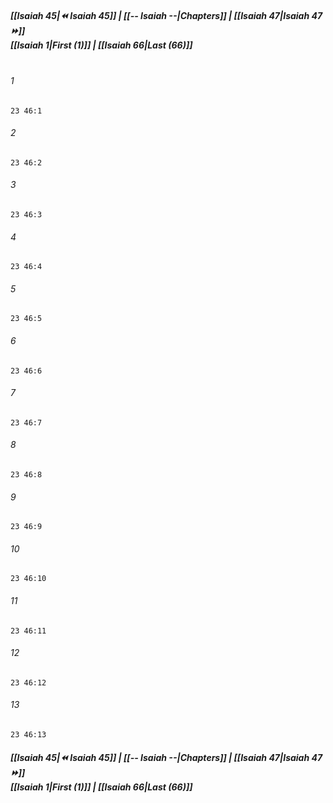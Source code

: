 
##### **[[Isaiah 45|⏪ Isaiah 45]] | [[-- Isaiah --|Chapters]] | [[Isaiah 47|Isaiah 47 ⏩]]**<br>**[[Isaiah 1|First (1)]] | [[Isaiah 66|Last (66)]]**<br><br>

###### 1
``` verse
23 46:1
```
###### 2
``` verse
23 46:2
```
###### 3
``` verse
23 46:3
```
###### 4
``` verse
23 46:4
```
###### 5
``` verse
23 46:5
```
###### 6
``` verse
23 46:6
```
###### 7
``` verse
23 46:7
```
###### 8
``` verse
23 46:8
```
###### 9
``` verse
23 46:9
```
###### 10
``` verse
23 46:10
```
###### 11
``` verse
23 46:11
```
###### 12
``` verse
23 46:12
```
###### 13
``` verse
23 46:13
```

##### **[[Isaiah 45|⏪ Isaiah 45]] | [[-- Isaiah --|Chapters]] | [[Isaiah 47|Isaiah 47 ⏩]]**<br>**[[Isaiah 1|First (1)]] | [[Isaiah 66|Last (66)]]**
